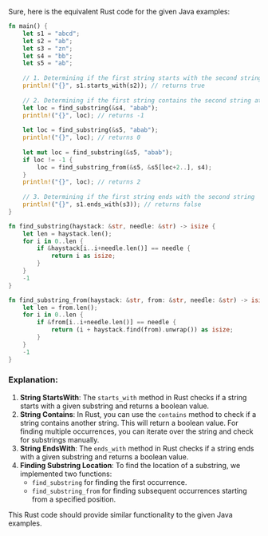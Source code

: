  Sure, here is the equivalent Rust code for the given Java examples:

```rust
fn main() {
    let s1 = "abcd";
    let s2 = "ab";
    let s3 = "zn";
    let s4 = "bb";
    let s5 = "ab";
    
    // 1. Determining if the first string starts with the second string
    println!("{}", s1.starts_with(s2)); // returns true
    
    // 2. Determining if the first string contains the second string at any location
    let loc = find_substring(&s4, "abab");
    println!("{}", loc); // returns -1
    
    let loc = find_substring(&s5, "abab");
    println!("{}", loc); // returns 0
    
    let mut loc = find_substring(&s5, "abab");
    if loc != -1 {
        loc = find_substring_from(&s5, &s5[loc+2..], s4);
    }
    println!("{}", loc); // returns 2
    
    // 3. Determining if the first string ends with the second string
    println!("{}", s1.ends_with(s3)); // returns false
}

fn find_substring(haystack: &str, needle: &str) -> isize {
    let len = haystack.len();
    for i in 0..len {
        if &haystack[i..i+needle.len()] == needle {
            return i as isize;
        }
    }
    -1
}

fn find_substring_from(haystack: &str, from: &str, needle: &str) -> isize {
    let len = from.len();
    for i in 0..len {
        if &from[i..i+needle.len()] == needle {
            return (i + haystack.find(from).unwrap()) as isize;
        }
    }
    -1
}
```

### Explanation:
1. **String StartsWith**: The `starts_with` method in Rust checks if a string starts with a given substring and returns a boolean value.
2. **String Contains**: In Rust, you can use the `contains` method to check if a string contains another string. This will return a boolean value. For finding multiple occurrences, you can iterate over the string and check for substrings manually.
3. **String EndsWith**: The `ends_with` method in Rust checks if a string ends with a given substring and returns a boolean value.
4. **Finding Substring Location**: To find the location of a substring, we implemented two functions:
   - `find_substring` for finding the first occurrence.
   - `find_substring_from` for finding subsequent occurrences starting from a specified position.

This Rust code should provide similar functionality to the given Java examples.
